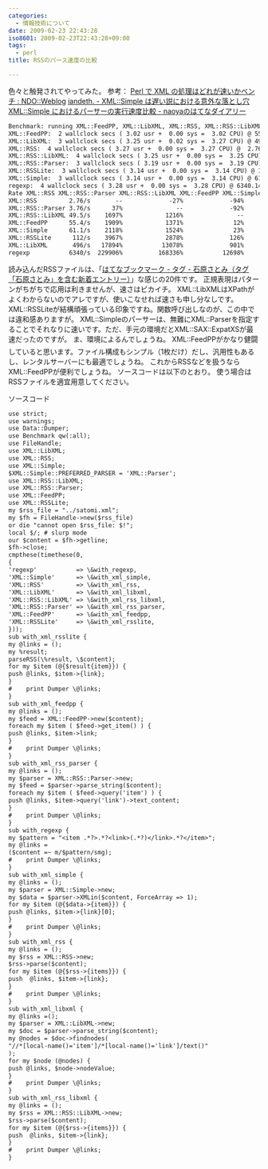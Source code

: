 ```yaml
---
categories:
  - 情報技術について
date: 2009-02-23 22:43:28
iso8601: 2009-02-23T22:43:28+09:00
tags:
  - perl
title: RSSのパース速度の比較

---
```


色々と触発されてやってみた。
参考：
<a href="http://naoya.dyndns.org/%7Enaoya/mt/archives/001209.html">Perl で XML の処理はどれが速いかベンチ : NDO::Weblog</a>
<a href="http://iandeth.dyndns.org/mt/ian/archives/000589.html">iandeth. - XML::Simple は遅い説における意外な落とし穴</a>
<a href="http://d.hatena.ne.jp/naoya/20050801/1122884138">XML::Simple におけるパーサーの実行速度比較 - naoyaのはてなダイアリー</a>
```default
Benchmark: running XML::FeedPP, XML::LibXML, XML::RSS, XML::RSS::LibXML, XML::RSS::Parser, XML::RSSLite, XML::Simple, regexp for at least 3 CPU seconds...
XML::FeedPP:  2 wallclock secs ( 3.02 usr +  0.00 sys =  3.02 CPU) @ 55.37/s (n=167)
XML::LibXML:  3 wallclock secs ( 3.25 usr +  0.02 sys =  3.27 CPU) @ 496.02/s (n=1620)
XML::RSS:  4 wallclock secs ( 3.27 usr +  0.00 sys =  3.27 CPU) @  2.76/s (n=9)
XML::RSS::LibXML:  4 wallclock secs ( 3.25 usr +  0.00 sys =  3.25 CPU) @ 49.54/s (n=161)
XML::RSS::Parser:  3 wallclock secs ( 3.19 usr +  0.00 sys =  3.19 CPU) @  3.76/s (n=12)
XML::RSSLite:  3 wallclock secs ( 3.14 usr +  0.00 sys =  3.14 CPU) @ 112.10/s (n=352)
XML::Simple:  3 wallclock secs ( 3.14 usr +  0.00 sys =  3.14 CPU) @ 61.13/s (n=192)
regexp:  4 wallclock secs ( 3.28 usr +  0.00 sys =  3.28 CPU) @ 6340.14/s (n=20802)
Rate XML::RSS XML::RSS::Parser XML::RSS::LibXML XML::FeedPP XML::Simple XML::RSSLite XML::LibXML regexp
XML::RSS         2.76/s       --             -27%             -94%        -95%        -95%         -98%        -99%  -100%
XML::RSS::Parser 3.76/s      37%               --             -92%        -93%        -94%         -97%        -99%  -100%
XML::RSS::LibXML 49.5/s    1697%            1216%               --        -11%        -19%         -56%        -90%   -99%
XML::FeedPP      55.4/s    1909%            1371%              12%          --         -9%         -51%        -89%   -99%
XML::Simple      61.1/s    2118%            1524%              23%         10%          --         -45%        -88%   -99%
XML::RSSLite      112/s    3967%            2878%             126%        102%         83%           --        -77%   -98%
XML::LibXML       496/s   17894%           13078%             901%        796%        711%         342%          --   -92%
regexp           6340/s  229906%          168336%           12698%      11350%      10272%        5556%       1178%     --
```
読み込んだRSSファイルは、「<a href="http://b.hatena.ne.jp/search/tag?q=%E7%9F%B3%E5%8E%9F%E3%81%95%E3%81%A8%E3%81%BF&amp;users=1">はてなブックマーク - タグ - 石原さとみ（タグ「石原さとみ」を含む新着エントリー）</a>」な感じの20件です。
正規表現はパターンがちがちで応用は利きませんが、速さはピカイチ。
XML::LibXMLはXPathがよくわからないのでアレですが、使いこなせれば速さも申し分なしです。
XML::RSSLiteが結構頑張っている印象ですね。関数呼び出しなのが、この中では違和感ありますが。
XML::Simpleのパーサーは、無難にXML::Parserを指定することでそれなりに速いです。ただ、手元の環境だとXML::SAX::ExpatXSが最速だったのですが。
ま、環境によるんでしょうね&#133;。
XML::FeedPPがかなり健闘していると思います。ファイル構成もシンプル（1枚だけ）だし、汎用性もあるし、レンタルサーバーにも最適でしょうね。
これからRSSなどを扱うならXML::FeedPPが便利でしょうね。
ソースコードは以下のとおり。
使う場合はRSSファイルを適宜用意してください。


ソースコード
```default
use strict;
use warnings;
use Data::Dumper;
use Benchmark qw(:all);
use FileHandle;
use XML::LibXML;
use XML::RSS;
use XML::Simple;
$XML::Simple::PREFERRED_PARSER = 'XML::Parser';
use XML::RSS::LibXML;
use XML::RSS::Parser;
use XML::FeedPP;
use XML::RSSLite;
my $rss_file = "../satomi.xml";
my $fh = FileHandle->new($rss_file)
or die "cannot open $rss_file: $!";
local $/; # slurp mode
our $content = $fh->getline;
$fh->close;
cmpthese(timethese(0,
{
'regexp'           => \&with_regexp,
'XML::Simple'      => \&with_xml_simple,
'XML::RSS'         => \&with_xml_rss,
'XML::LibXML'      => \&with_xml_libxml,
'XML::RSS::LibXML' => \&with_xml_rss_libxml,
'XML::RSS::Parser' => \&with_xml_rss_parser,
'XML::FeedPP'      => \&with_xml_feedpp,
'XML::RSSLite'     => \&with_xml_rsslite,
}));
sub with_xml_rsslite {
my @links = ();
my %result;
parseRSS(\%result, \$content);
for my $item (@{$result{item}}) {
push @links, $item->{link};
}
#    print Dumper \@links;
}
sub with_xml_feedpp {
my @links = ();
my $feed = XML::FeedPP->new($content);
foreach my $item ( $feed->get_item() ) {
push @links, $item->link;
}
#    print Dumper \@links;
}
sub with_xml_rss_parser {
my @links = ();
my $parser = XML::RSS::Parser->new;
my $feed = $parser->parse_string($content);
foreach my $item ( $feed->query('item') ) {
push @links, $item->query('link')->text_content;
}
#    print Dumper \@links;
}
sub with_regexp {
my $pattern = "<item .*?>.*?<link>(.*?)</link>.*?</item>";
my @links =
($content =~ m/$pattern/smg);
#    print Dumper \@links;
}
sub with_xml_simple {
my @links = ();
my $parser = XML::Simple->new;
my $data = $parser->XMLin($content, ForceArray => 1);
for my $item (@{$data->{item}}) {
push @links, $item->{link}[0];
}
#    print Dumper \@links;
}
sub with_xml_rss {
my @links = ();
my $rss = XML::RSS->new;
$rss->parse($content);
for my $item (@{$rss->{items}}) {
push  @links, $item->{link};
}
#    print Dumper \@links;
}
sub with_xml_libxml {
my @links =();
my $parser = XML::LibXML->new;
my $doc = $parser->parse_string($content);
my @nodes = $doc->findnodes(
"//*[local-name()='item']/*[local-name()='link']/text()"
);
for my $node (@nodes) {
push @links, $node->nodeValue;
}
#    print Dumper \@links;
}
sub with_xml_rss_libxml {
my @links = ();
my $rss = XML::RSS::LibXML->new;
$rss->parse($content);
for my $item (@{$rss->{items}}) {
push  @links, $item->{link};
}
#    print Dumper \@links;
}
```
    	